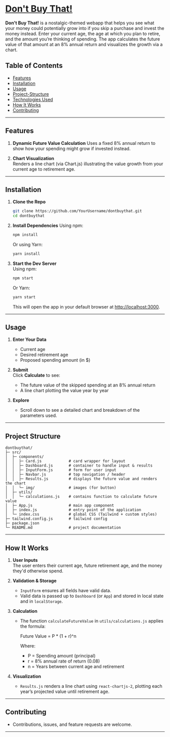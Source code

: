  # [Don't Buy That!](https://www.dontbuythat.org)

 **Don't Buy That!** is a nostalgic-themed webapp that helps you see what your money could potentially grow into if you skip a purchase and invest the money instead. Enter your current age, the age at which you plan to retire, and the amount you’re thinking of spending. The app calculates the future value of that amount at an 8% annual return and visualizes the growth via a chart.
 
 ## Table of Contents
 
 - [Features](#features)
 - [Installation](#installation)
 - [Usage](#usage)
 - [Project-Structure](#project-structure)
 - [Technologies Used](#technologies-used)
 - [How It Works](#how-it-works)
 - [Contributing](#contributing)

 --- 

 ## Features

 1. **Dynamic Future Value Calculation** 
    Uses a fixed 8% annual return to show how your spending might grow if invested instead. 

 2. **Chart Visualization**  
    Renders a line chart (via Chart.js) illustrating the value growth from your current age to retirement age.
    
 --- 

 ## Installation 

 1. **Clone the Repo** 
    ```bash
    git clone https://github.com/YourUsername/dontbuythat.git 
    cd dontbuythat 
    ``` 

 2. **Install Dependencies** 
    Using npm: 
    ```bash 
    npm install
    ``` 
    Or using Yarn:
    ```bash
    yarn install 
    ``` 

 3. **Start the Dev Server**  
    Using npm: 
    ```bash 
    npm start 
    ``` 
    Or Yarn: 
    ```bash 
    yarn start 
    ``` 
    This will open the app in your default browser at [http://localhost:3000](http://localhost:3000). 

 --- 

 ## Usage 

 1. **Enter Your Data**  
    - Current age  
    - Desired retirement age  
    - Proposed spending amount (in $)

 2. **Submit**  
    Click **Calculate** to see: 
    - The future value of the skipped spending at an 8% annual return  
    - A line chart plotting the value year by year 
 
 3. **Explore**  
    - Scroll down to see a detailed chart and breakdown of the parameters used. 
 
 --- 
 
 ## Project Structure 
 
 ``` 
 dontbuythat/ 
 ├─ src/ 
 │  ├─ components/ 
 │  │  ├─ Card.js            # card wrapper for layout 
 │  │  ├─ Dashboard.js       # container to handle input & results 
 │  │  ├─ InputForm.js       # form for user input
 │  │  ├─ Navbar.js          # top navigation / header 
 │  │  ├─ Results.js         # displays the future value and renders the chart 
 │  │  └─ img/               # images (for button)
 │  ├─ utils/ 
 │  │  └─ calculations.js    # contains function to calculate future value 
 │  ├─ App.js                # main app component 
 │  ├─ index.js              # entry point of the application 
 │  └─ index.css             # global CSS (Tailwind + custom styles) 
 ├─ tailwind.config.js       # tailwind config
 ├─ package.json 
 └─ README.md                # project documentation
 ``` 
 --- 
 
 ## How It Works 
 
 1. **User Inputs**  
    The user enters their current age, future retirement age, and the money they'd otherwise spend. 
 
 2. **Validation & Storage**  
    - `InputForm` ensures all fields have valid data. 
    - Valid data is passed up to `Dashboard` (or `App`) and stored in local state and in `localStorage`. 
 
 3. **Calculation**  
    - The function `calculateFutureValue` in `utils/calculations.js` applies the formula: 

      Future Value = P * (1 + r)^n 
     
      Where: 
      - P = Spending amount (principal)  
      - r = 8% annual rate of return (0.08)  
      - n = Years between current age and retirement  
 
 4. **Visualization**  
    - `Results.js` renders a line chart using `react-chartjs-2`, plotting each year’s projected value until retirement age.

 --- 
 
 ## Contributing
   - Contributions, issues, and feature requests are welcome.
 --- 

